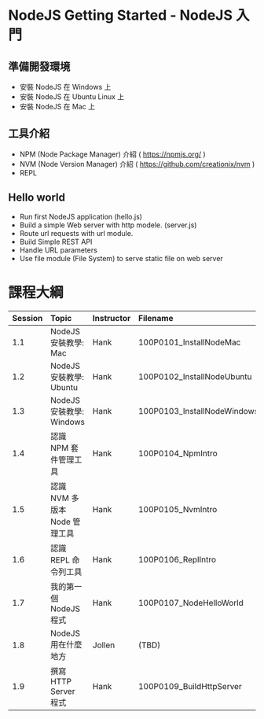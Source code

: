 # NodeJS Getting Started - NodeJS 入門


## 準備開發環境

* 安裝 NodeJS 在 Windows 上 
* 安裝 NodeJS 在 Ubuntu Linux 上
* 安裝 NodeJS 在 Mac 上

## 工具介紹

* NPM (Node Package Manager) 介紹 ( https://npmjs.org/ )
* NVM (Node Version Manager) 介紹 ( https://github.com/creationix/nvm )
* REPL

## Hello world

* Run first NodeJS application (hello.js)
* Build a simple Web server with http modele. (server.js)
* Route url requests with url module.
* Build Simple REST API
* Handle URL parameters
* Use file module (File System) to serve static file on web server

# 課程大綱

| Session | Topic | Instructor | Filename | 
|:-----|:------|:----------|:---------------|
| 1.1 | NodeJS 安裝教學: Mac | Hank | 100P0101_InstallNodeMac
| 1.2 | NodeJS 安裝教學: Ubuntu | Hank | 100P0102_InstallNodeUbuntu
| 1.3 | NodeJS 安裝教學: Windows | Hank | 100P0103_InstallNodeWindows
| 1.4 | 認識 NPM 套件管理工具 | Hank | 100P0104_NpmIntro
| 1.5 | 認識 NVM 多版本 Node 管理工具 | Hank | 100P0105_NvmIntro
| 1.6 | 認識 REPL 命令列工具| Hank | 100P0106_ReplIntro
| 1.7 | 我的第一個 NodeJS 程式| Hank | 100P0107_NodeHelloWorld
| 1.8 | NodeJS 用在什麼地方 | Jollen | (TBD)
| 1.9 | 撰寫 HTTP Server 程式| Hank | 100P0109_BuildHttpServer


